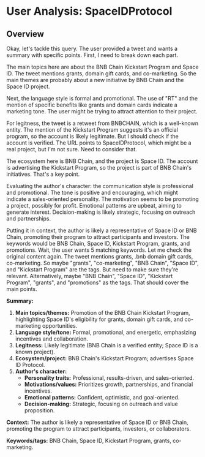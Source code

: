 # User Analysis: SpaceIDProtocol

## Overview

<think>
Okay, let's tackle this query. The user provided a tweet and wants a summary with specific points. First, I need to break down each part.

The main topics here are about the BNB Chain Kickstart Program and Space ID. The tweet mentions grants, domain gift cards, and co-marketing. So the main themes are probably about a new initiative by BNB Chain and the Space ID project.

Next, the language style is formal and promotional. The use of "RT" and the mention of specific benefits like grants and domain cards indicate a marketing tone. The user might be trying to attract attention to their project.

For legitness, the tweet is a retweet from BNBCHAIN, which is a well-known entity. The mention of the Kickstart Program suggests it's an official program, so the account is likely legitimate. But I should check if the account is verified. The URL points to SpaceIDProtocol, which might be a real project, but I'm not sure. Need to consider that.

The ecosystem here is BNB Chain, and the project is Space ID. The account is advertising the Kickstart Program, so the project is part of BNB Chain's initiatives. That's a key point.

Evaluating the author's character: the communication style is professional and promotional. The tone is positive and encouraging, which might indicate a sales-oriented personality. The motivation seems to be promoting a project, possibly for profit. Emotional patterns are upbeat, aiming to generate interest. Decision-making is likely strategic, focusing on outreach and partnerships.

Putting it in context, the author is likely a representative of Space ID or BNB Chain, promoting their program to attract participants and investors. The keywords would be BNB Chain, Space ID, Kickstart Program, grants, and promotions. Wait, the user wants 5 matching keywords. Let me check the original content again. The tweet mentions grants, .bnb domain gift cards, co-marketing. So maybe "grants", "co-marketing", "BNB Chain", "Space ID", and "Kickstart Program" are the tags. But need to make sure they're relevant. Alternatively, maybe "BNB Chain", "Space ID", "Kickstart Program", "grants", and "promotions" as the tags. That should cover the main points.
</think>

**Summary:**  
1. **Main topics/themes:** Promotion of the BNB Chain Kickstart Program, highlighting Space ID's eligibility for grants, domain gift cards, and co-marketing opportunities.  
2. **Language style/tone:** Formal, promotional, and energetic, emphasizing incentives and collaboration.  
3. **Legitness:** Likely legitimate (BNB Chain is a verified entity; Space ID is a known project).  
4. **Ecosystem/project:** BNB Chain's Kickstart Program; advertises Space ID Protocol.  
5. **Author's character:**  
   - **Personality traits:** Professional, results-driven, and sales-oriented.  
   - **Motivations/values:** Prioritizes growth, partnerships, and financial incentives.  
   - **Emotional patterns:** Confident, optimistic, and goal-oriented.  
   - **Decision-making:** Strategic, focusing on outreach and value proposition.  

**Context:** The author is likely a representative of Space ID or BNB Chain, promoting the program to attract participants, investors, or collaborators.  

**Keywords/tags:** BNB Chain, Space ID, Kickstart Program, grants, co-marketing.